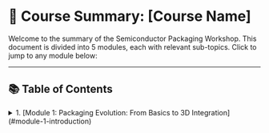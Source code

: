# 📘 Course Summary: [Course Name]

Welcome to the summary of the Semiconductor Packaging Workshop. This document is divided into 5 modules, each with relevant sub-topics. Click to jump to any module below:

---

## 📚 Table of Contents

<details> 
   <summary> 1. [Module 1: Packaging Evolution: From Basics to 3D Integration](#module-1-introduction) </summary>

                  - Introduction To Semiconductor Packaging And Industry Overview (#1a-intro)
                  - Understanding Package Requirements And Foundational Package Types (#1b-requirements)
                  - Evolving Package Architectures - From Single Chip To Multi-Chip Modules (#1c-architectures)
                  - Interposers Re-distribution Layers And 2.5D/3D Packaging Approaches (#1d-advanced-pkg)
                  - Comparative Analysis And Selecting The Right Packaging Solution (#1e-pkg-selection)
      </details>
2. [Module 2: From Wafer to Package: Assembly and Manufacturing Essentials](#module-2-assembly)
3. [Module 3: Labs: Thermal Simulation of Semiconductor Packages with ANSYS](#module-3-lab1)
4. [Module 4: Ensuring Package Reliability: Testing and Performance Validation](#module-4-reliability)
5. [Module 5: Package Design and Modeling: Building a Semiconductor Package from Scratch](#module-5-lab2)

---

## 🧠 Module 1: Packaging Evolution: From Basics to 3D Integration

### 🔹 1.1 What is [Topic]?

Text description here...

![Intro Image](assets/module1-img1.png)

### 🔹 1.2 Course Goals

- Learn X
- Understand Y

---

## 🏭 Module 2: Fr om Wafer to Package: Assembly and Manufacturing Essentials

### 🔹 2.1 Key Concept A

Explain...

![Diagram](assets/module2-diagram.jpg)

### 🔹 2.2 Key Concept B

Bullet points, explanations, etc.

---

## 💻 Module 3: Labs: Thermal Simulation of Semiconductor Packages with ANSYS

### 🔹 3.1 Example 1: [Tool/Platform]

Code snippet or image.

---

## 🚀 Module 4: Ensuring Package Reliability: Testing and Performance Validation

...

---

## ✅ Module 5: Package Design and Modeling: Building a Semiconductor Package from Scratch

- Final concepts
- Key takeaways
